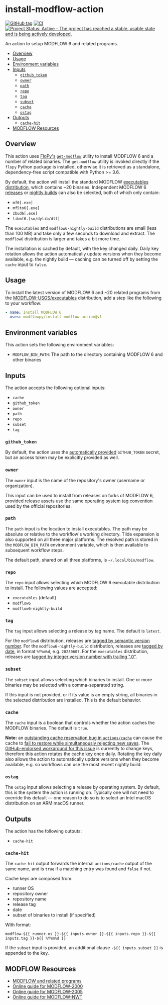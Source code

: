 # install-modflow-action

[![GitHub tag](https://img.shields.io/github/tag/modflowpy/install-modflow-action.svg)](https://github.com/modflowpy/install-modflow-action/tags/latest)
[![CI](https://github.com/modflowpy/install-modflow-action/actions/workflows/ci.yml/badge.svg?branch=main)](https://github.com/modflowpy/install-modflow-action/actions/workflows/ci.yml)
[![Project Status: Active – The project has reached a stable, usable state and is being actively developed.](https://www.repostatus.org/badges/latest/active.svg)](https://www.repostatus.org/#active)

An action to setup MODFLOW 6 and related programs.

<!-- START doctoc generated TOC please keep comment here to allow auto update -->
<!-- DON'T EDIT THIS SECTION, INSTEAD RE-RUN doctoc TO UPDATE -->

- [Overview](#overview)
- [Usage](#usage)
- [Environment variables](#environment-variables)
- [Inputs](#inputs)
  - [`github_token`](#github_token)
  - [`owner`](#owner)
  - [`path`](#path)
  - [`repo`](#repo)
  - [`tag`](#tag)
  - [`subset`](#subset)
  - [`cache`](#cache)
  - [`ostag`](#ostag)
- [Outputs](#outputs)
  - [`cache-hit`](#cache-hit)
- [MODFLOW Resources](#modflow-resources)

<!-- END doctoc generated TOC please keep comment here to allow auto update -->

## Overview

This action uses [FloPy's](https://github.com/modflowpy/flopy) [`get-modflow`](https://github.com/modflowpy/flopy/blob/develop/docs/get_modflow.md) utility to install MODFLOW 6 and a number of related binaries. The `get-modflow` utility is invoked directly if the `flopy` Python package is installed, otherwise it is retrieved as a standalone, dependency-free script compatible with Python >= 3.6.

By default, the action will install the standard MODFLOW [executables distribution](https://github.com/MODFLOW-USGS/executables/releases), which contains ~20 binaries. Independent MODFLOW 6 [releases](https://github.com/MODFLOW-USGS/modflow6/releases) or [nightly builds](https://github.com/MODFLOW-USGS/modflow6-nightly-build/releases) can also be selected, both of which only contain:

- `mf6[.exe]`
- `mf5to6[.exe]`
- `zbud6[.exe]`
- `libmf6.[so/dylib/dll]`

The `executables` and `modflow6-nightly-build` distributions are small (less than 100 MB) and take only a few seconds to download and extract. The `modflow6` distribution is larger and takes a bit more time.

The installation is cached by default, with the key changed daily. Daily key rotation allows the action automatically update versions when they become available, e.g. the nightly build &mdash; caching can be turned off by setting the `cache` input to `false`.

## Usage

To install the latest version of MODFLOW 6 and ~20 related programs from the [MODFLOW-USGS/executables](https://github.com/MODFLOW-USGS/executables) distribution, add a step like the following to your workflow:

```yaml
- name: Install MODFLOW 6
  uses: modflowpy/install-modflow-action@v1
```

## Environment variables

This action sets the following environment variables:

- `MODFLOW_BIN_PATH`: The path to the directory containing MODFLOW 6 and other binaries

## Inputs

The action accepts the following optional inputs:

- `cache`
- `github_token`
- `owner`
- `path`
- `repo`
- `subset`
- `tag`


### `github_token`

By default, the action uses the [automatically provided](https://docs.github.com/en/actions/security-guides/automatic-token-authentication#about-the-github_token-secret) `GITHUB_TOKEN` secret, but an access token may be explicitly provided as well.

### `owner`

The `owner` input is the name of the repository's owner (username or organization).

This input can be used to install from releases on forks of MODFLOW 6, provided release assets use the same [operating system tag convention](https://modflow-devtools.readthedocs.io/en/latest/md/ostags.html#tag-specification) used by the official repositories.

### `path`

The `path` input is the location to install executables. The path may be absolute or relative to the workflow's working directory. Tilde expansion is also supported on all three major platforms. The resolved path is stored in the `MODFLOW_BIN_PATH` environment variable, which is then available to subsequent workflow steps.

The default path, shared on all three platforms, is `~/.local/bin/modflow`.

### `repo`

The `repo` input allows selecting which MODFLOW 6 executable distribution to install. The following values are accepted:

- `executables` (default)
- `modflow6`
- `modflow6-nightly-build`

### `tag`

The `tag` input allows selecting a release by tag name. The default is `latest`.

For the `modflow6` distribution, releases are [tagged by semantic version number](https://github.com/MODFLOW-USGS/modflow6/tags). For the `modflow6-nightly-build` distribution, releases are [tagged by date](https://github.com/MODFLOW-USGS/modflow6-nightly-build/tags), in format `%Y%m%d`, e.g. `20230607`. For the `executables` distribution, releases are [tagged by integer version number with trailing ".0"](https://github.com/MODFLOW-USGS/executables/tags).

### `subset`

The `subset` input allows selecting which binaries to install. One or more binaries may be selected with a comma-separated string.

If this input is not provided, or if its value is an empty string, all binaries in the selected distribution are installed. This is the default behavior.

### `cache`

The `cache` input is a boolean that controls whether the action caches the MODFLOW binaries. The default is `true`.

**Note:** an [outstanding cache reservation bug in `actions/cache`](https://github.com/actions/cache/issues/144) can cause the cache to [fail to restore while simultaneously rejecting new saves](https://github.com/MODFLOW-USGS/modflow6/actions/runs/3624583228/jobs/6111766806#step:6:152). The [GitHub-endorsed workaround for this issue](https://github.com/actions/cache/issues/144#issuecomment-579323937) is currently to change keys, therefore this action rotates the cache key once daily. Rotating the key daily also allows the action to automatically update versions when they become available, e.g. so workflows can use the most recent nightly build.

### `ostag`

The `ostag` input allows selecting a release by operating system. By default, this is the system the action is running on. Typically one will not need to override this default &mdash; one reason to do so is to select an Intel macOS distribution on an ARM macOS runner.

## Outputs

The action has the following outputs:

- `cache-hit`

### `cache-hit`

The `cache-hit` output forwards the internal `actions/cache` output of the same name, and is `true` if a matching entry was found and `false` if not.

Cache keys are composed from:

- runner OS
- repository owner
- repository name
- release tag
- date
- subset of binaries to install (if specified)

With format:

```
modflow-${{ runner.os }}-${{ inputs.owner }}-${{ inputs.repo }}-${{ inputs.tag }}-${{ %Y%m%d }}
```

If the `subset` input is provided, an additional clause `-${{ inputs.subset }}` is appended to the key.

## MODFLOW Resources

- [MODFLOW and related programs](https://water.usgs.gov/ogw/modflow/)
- [Online guide for MODFLOW-2000](https://water.usgs.gov/nrp/gwsoftware/modflow2000/Guide/)
- [Online guide for MODFLOW-2005](https://water.usgs.gov/ogw/modflow/MODFLOW-2005-Guide/)
- [Online guide for MODFLOW-NWT](https://water.usgs.gov/ogw/modflow-nwt/MODFLOW-NWT-Guide/)
